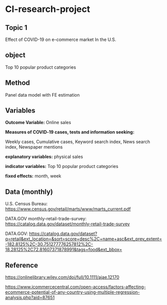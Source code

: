 # CI-research-project

## Topic 1

Effect of COVID-19 on e-commerce market In the U.S.

## object

Top 10 popular product categories  

## Method

Panel data model with FE estimation

## Variables 

**Outcome Variable:** Online sales

**Measures of COVID‐19 cases, tests and information seeking:**

Weekly cases, Cumulative cases, Keyword search index, News search index, Newspaper mentions

**explanatory variables:** physical sales

**indicator variables:** Top 10 popular product categories

**fixed effects:** month, week

## Data (monthly)

U.S. Census Bureau: https://www.census.gov/retail/marts/www/marts_current.pdf

DATA.GOV monthly-retail-trade-survey: https://catalog.data.gov/dataset/monthly-retail-trade-survey

DATA.GOV: https://catalog.data.gov/dataset?q=retail&ext_location=&sort=score+desc%2C+name+asc&ext_prev_extent=-182.8125%2C-30.751277776257812%2C-18.28125%2C72.81607371878991&tags=food&ext_bbox=

## Reference

https://onlinelibrary.wiley.com/doi/full/10.1111/ajae.12170

https://www.icommercecentral.com/open-access/factors-affecting-ecommerce-potential-of-any-country-using-multiple-regression-analysis.php?aid=87651

